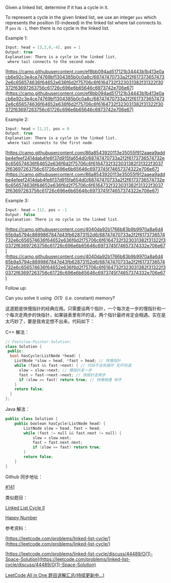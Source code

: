 Given a linked list, determine if it has a cycle in it.

To represent a cycle in the given linked list, we use an integer `pos` which represents the position (0-indexed) in the linked list where tail connects to. If `pos` is `-1`, then there is no cycle in the linked list.

Example 1:

```cpp
Input: head = [3,2,0,-4], pos = 1
Output: true
Explanation: There is a cycle in the linked list,
 where tail connects to the second node.
```

[https://camo.githubusercontent.com/ef8bb094ad517121b34443b1b413e0acb6e92c3e4ce74769bf1304385b0c0a8c/68747470733a2f2f6173736574732e6c656574636f64652e636f6d2f75706c6f6164732f323031382f31322f30372f63697263756c61726c696e6b65646c6973742e706e67](https://camo.githubusercontent.com/ef8bb094ad517121b34443b1b413e0acb6e92c3e4ce74769bf1304385b0c0a8c/68747470733a2f2f6173736574732e6c656574636f64652e636f6d2f75706c6f6164732f323031382f31322f30372f63697263756c61726c696e6b65646c6973742e706e67)

Example 2:

```cpp
Input: head = [1,2], pos = 0
Output: true
Explanation: There is a cycle in the linked list,
 where tail connects to the first node.
```

[https://camo.githubusercontent.com/86a8543920113e35055f912aaea9addbe4efeef2414dab4fe6f37d915fa654d0/68747470733a2f2f6173736574732e6c656574636f64652e636f6d2f75706c6f6164732f323031382f31322f30372f63697263756c61726c696e6b65646c6973745f74657374322e706e67](https://camo.githubusercontent.com/86a8543920113e35055f912aaea9addbe4efeef2414dab4fe6f37d915fa654d0/68747470733a2f2f6173736574732e6c656574636f64652e636f6d2f75706c6f6164732f323031382f31322f30372f63697263756c61726c696e6b65646c6973745f74657374322e706e67)

Example 3:

```cpp
Input: head = [1], pos = -1
Output: false
Explanation: There is no cycle in the linked list.
```

[https://camo.githubusercontent.com/4040da92b1766b83b9b9970a8a6d465b9a5794c8899867847d43fb62873152d6/68747470733a2f2f6173736574732e6c656574636f64652e636f6d2f75706c6f6164732f323031382f31322f30372f63697263756c61726c696e6b65646c6973745f74657374332e706e67](https://camo.githubusercontent.com/4040da92b1766b83b9b9970a8a6d465b9a5794c8899867847d43fb62873152d6/68747470733a2f2f6173736574732e6c656574636f64652e636f6d2f75706c6f6164732f323031382f31322f30372f63697263756c61726c696e6b65646c6973745f74657374332e706e67)

Follow up:

Can you solve it using  _O(1)_  (i.e. constant) memory?

这道题是快慢指针的经典应用。只需要设两个指针，一个每次走一步的慢指针和一个每次走两步的快指针，如果链表里有环的话，两个指针最终肯定会相遇。实在是太巧妙了，要是我肯定想不出来。代码如下：

C++ 解法：

```cpp
// Fastslow-Pointer-Solution:
class Solution {
 public:
  bool hasCycle(ListNode *head) {
    ListNode *slow = head, *fast = head; // 快慢指针
    while (fast && fast->next) { // 代码不会死循环 无环则退
      slow = slow->next; // 慢指针走一步
      fast = fast->next->next; // 快指针走两步
      if (slow == fast) return true; // 快慢相遇 有环
    }
    return false;
  }
};
```

Java 解法：

```cpp
public class Solution {
    public boolean hasCycle(ListNode head) {
        ListNode slow = head, fast = head;
        while (fast != null && fast.next != null) {
            slow = slow.next;
            fast = fast.next.next;
            if (slow == fast) return true;
        }
        return false;
    }
}
```

Github 同步地址：

[#141](https://github.com/grandyang/leetcode/issues/141)

类似题目：

[Linked List Cycle II](http://www.cnblogs.com/grandyang/p/4137302.html)

[Happy Number](http://www.cnblogs.com/grandyang/p/4447233.html)

参考资料：

[https://leetcode.com/problems/linked-list-cycle/](https://leetcode.com/problems/linked-list-cycle/)

[](https://leetcode.com/problems/linked-list-cycle/discuss/44489/O(1)-Space-Solution)[https://leetcode.com/problems/linked-list-cycle/discuss/44489/O(1)-Space-Solution](https://leetcode.com/problems/linked-list-cycle/discuss/44489/O(1)-Space-Solution)

[LeetCode All in One 题目讲解汇总(持续更新中...)](http://www.cnblogs.com/grandyang/p/4606334.html)